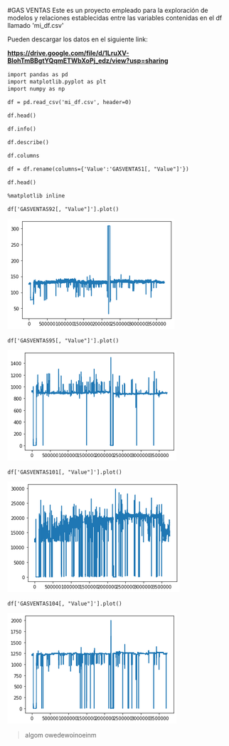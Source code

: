 #GAS VENTAS
Este es un proyecto empleado para la exploración de modelos y relaciones establecidas entre las variables contenidas en el df llamado 'mi_df.csv'

Pueden descargar los datos en el siguiente link:

**https://drive.google.com/file/d/1LruXV-BIohTmBBgtYQqmETWbXoPj_edz/view?usp=sharing**


```P
import pandas as pd
import matplotlib.pyplot as plt
import numpy as np
```

```P
df = pd.read_csv('mi_df.csv', header=0)
```

```P
df.head()
```

```P
df.info()
```

```P
df.describe()
```

```P
df.columns
```

```P
df = df.rename(columns={'Value':'GASVENTAS1[, "Value"]'})
```

```P
df.head()
```

```P
%matplotlib inline
```

```P
df['GASVENTAS92[, "Value"]'].plot()
```

![patients](Figuras_GV/GV92.png)

```P
df['GASVENTAS95[, "Value"]'].plot()
```

![patients](Figuras_GV/GV95.png)

```P
df['GASVENTAS101[, "Value"]'].plot()
```

![patients](Figuras_GV/GV101.png)

```P
df['GASVENTAS104[, "Value"]'].plot()
```

![patients](Figuras_GV/GV104.png)

> algom owedewoinoeinm
